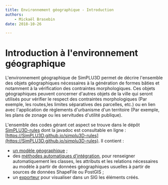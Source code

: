 ```yaml
---
title: Environnement géographique - Introduction
authors:
    - Mickaël Brasebin
date: 2018-10-26

---
```


# Introduction à l'environnement géographique

L'environnement géographique de SimPLU3D permet de décrire l'ensemble des objets géographiques nécessaires à la génération de formes bâties et notamment à la vérification des contraintes morphologiques. Ces objets géographiques peuvent concerner d'autres objets de la ville qui seront utilisés pour vérifier le respect des contraintes morphologiques (Par exemple, les routes,les limites séparatives des parcelles, etc.) ou en lien avec l'application de règlements d'urbanisme d'un territoire (Par exemple, les plans de zonage ou les servitudes d'utilité publique).

L'ensemble des codes gérant cet aspect se trouve dans le dépôt [SimPLU3D-rules](https://github.com/SimPLU3D/simplu3D-rules) dont la javadoc est consultable en ligne : [https://SimPLU3D.github.io/simplu3D-rules](https://SimPLU3D.github.io/simplu3D-rules). Il contient :

- [un modèle géographique](modelgeo.md) ;
- des [méthodes automatiques d'intégration](integration.md), pour renseigner automatiquement les classes, les attributs et les relations nécessaires au modèle à partir de données géographiques usuelles à partir de sources de données ShapeFile ou PostGIS ;
- un [exporteur](integration-test.md) pour visualiser dans un SIG les éléments créés.
